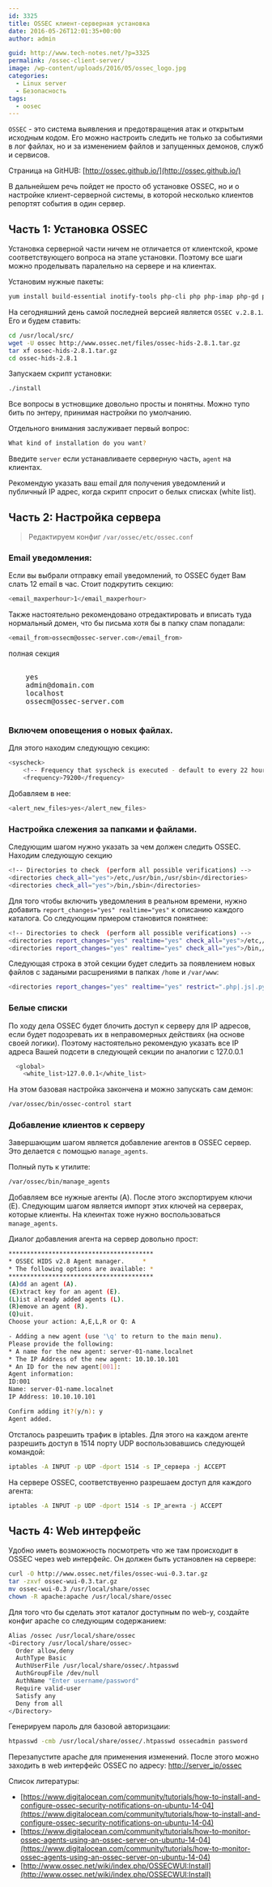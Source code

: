 ```yaml
---
id: 3325
title: OSSEC клиент-серверная установка
date: 2016-05-26T12:01:35+00:00
author: admin

guid: http://www.tech-notes.net/?p=3325
permalink: /ossec-client-server/
image: /wp-content/uploads/2016/05/ossec_logo.jpg
categories:
  - Linux server
  - Безопасность
tags:
  - oosec
---
```

`OSSEC` - это система выявления и предотвращения атак и открытым исходным кодом. Его можно настроить следить не только за событиями в лог файлах, но и за изменением файлов и запущенных демонов, служб и сервисов.

Страница на GitHUB: [http://ossec.github.io/](http://ossec.github.io/)

В дальнейшем речь пойдет не просто об установке OSSEC, но и о настройке клиент-серверной системы, в которой несколько клиентов репортят события в один сервер.

## Часть 1: Установка OSSEC

Установка серверной части ничем не отличается от клиентской, кроме соответствующего вопроса на этапе установки. Поэтому все шаги можно проделывать паралельно на сервере и на клиентах.

Установим нужные пакеты:

```bash
yum install build-essential inotify-tools php-cli php php-imap php-gd php-xml httpd php-pear mysql-libs httpd-tools php-pdo php-mysql php-mbstring php-common mysql mysql-server
```

На сегодняшний день самой последней версией является `OSSEC v.2.8.1`. Его и будем ставить:

```bash
cd /usr/local/src/  
wget -U ossec http://www.ossec.net/files/ossec-hids-2.8.1.tar.gz  
tar xf ossec-hids-2.8.1.tar.gz  
cd ossec-hids-2.8.1
```

Запускаем скрипт установки:

```bash
./install
```

Все вопросы в устновщике довольно просты и понятны. Можно тупо бить по энтеру, принимая настройки по умолчанию.

Отдельного внимания заслуживает первый вопрос:

```bash
What kind of installation do you want?
```

Введите `server` если устанавливаете серверную часть, `agent` на клиентах.

Рекомендую указать ваш email для получения уведомлений и публичный IP адрес, когда скрипт спросит о белых списках (white list).

<script src="https://ajax.googleapis.com/ajax/libs/jquery/3.4.1/jquery.min.js"></script>
<script src="/assets/js/spoiler.js" type="text/javascript"></script>

## Часть 2: Настройка сервера
> Редактируем конфиг `/var/ossec/etc/ossec.conf`

### Email уведомления:
Если вы выбрали отправку email уведомлений, то OSSEC будет Вам слать 12 email в час. Стоит подкрутить секцию:
```bash
<email_maxperhour>1</email_maxperhour>
```
Также настоятельно рекомендовано отредактировать и вписать туда нормальный домен, что бы письма хотя бы в папку спам попадали:
```bash
<email_from>ossecm@ossec-server.com</email_from>
```
<div class="spoiler-wrap">
<div class="spoiler-head folded">
  полная секция
</div>
<div class="spoiler-body">
<pre>
<global>
    <email_notification>yes</email_notification>
    <email_to>admin@domain.com</email_to>
    <smtp_server>localhost</smtp_server>
    <email_from>ossecm@ossec-server.com</email_from>
</global>
</pre>
</div> </div>

### Включем оповещения о новых файлах.
Для этого находим следующую секцию:
```bash
<syscheck>
    <!-- Frequency that syscheck is executed - default to every 22 hours -->
    <frequency>79200</frequency>
```
Добавляем в нее:
```bash
<alert_new_files>yes</alert_new_files>
```

### Настройка слежения за папками и файлами.
Следующим шагом нужно указать за чем должен следить OSSEC. Находим следующую секцию
```bash
<!-- Directories to check  (perform all possible verifications) -->
<directories check_all="yes">/etc,/usr/bin,/usr/sbin</directories>
<directories check_all="yes">/bin,/sbin</directories>
```
Для того чтобы включить уведомления в реальном времени, нужно добавить `report_changes="yes" realtime="yes"` к описанию каждого каталога. Со следующим прмером становится понятнее:
```bash
<!-- Directories to check  (perform all possible verifications) -->
<directories report_changes="yes" realtime="yes" check_all="yes">/etc,/usr/bin,/usr/sbin</directories>
<directories report_changes="yes" realtime="yes" check_all="yes">/bin,/sbin</directories>
```
Следующая строка в этой секции будет следить за появлением новых файлов с задаными расшрениями в папках `/home` и `/var/www`:
```bash
<directories report_changes="yes" realtime="yes" restrict=".php|.js|.py|.sh|.html|.pl" check_all="yes">/home/,/var/www</directories>

```
### Белые списки
По ходу дела OSSEC будет блочить доступ к серверу для IP адресов, если будет подозревать их в неправомерных действиях (на основе своей логики). Поэтому настоятельно рекомендую указать все IP адреса Вашей подсети в следующей секции по аналогии с 127.0.0.1
```bash
  <global>
    <white_list>127.0.0.1</white_list>
```

На этом базовая настройка закончена и можно запускать сам демон:

```bash
/var/ossec/bin/ossec-control start
```

### Добавление клиентов к серверу

Завершающим шагом является добавление агентов в OSSEC сервер. Это делается с помощью `manage_agents`.

Полный путь к утилите:

```bash
/var/ossec/bin/manage_agents
```

Добавляем все нужные агенты (A). После этого экспортируем ключи (E). Следующим шагом является импорт этих ключей на серверах, которые клиенты. На клеинтах тоже нужно воспользоваться `manage_agents`.

Диалог добавления агента на сервер довольно прост:

```bash
****************************************
* OSSEC HIDS v2.8 Agent manager.     *
* The following options are available: *
****************************************
(A)dd an agent (A).
(E)xtract key for an agent (E).
(L)ist already added agents (L).
(R)emove an agent (R).
(Q)uit.
Choose your action: A,E,L,R or Q: A

- Adding a new agent (use '\q' to return to the main menu).
Please provide the following:
* A name for the new agent: server-01-name.localnet
* The IP Address of the new agent: 10.10.10.101
* An ID for the new agent[001]:
Agent information:
ID:001
Name: server-01-name.localnet
IP Address: 10.10.10.101

Confirm adding it?(y/n): y
Agent added.
```

Отсталось разрешить трафик в iptables. Для этого на каждом агенте разрешить доступ в 1514 порту UDP воспользовавшись следующей командой:
```bash
iptables -A INPUT -p UDP -dport 1514 -s IP_сервера -j ACCEPT
```

На сервере OSSEC, соответствуенно разрешаем доступ для каждого агента:
```bash
iptables -A INPUT -p UDP -dport 1514 -s IP_агента -j ACCEPT
```
## Часть 4: Web интерфейс
Удобно иметь возможность посмотреть что же там происходит в OSSEC через web интерфейс. Он должен быть установлен на сервере:

```bash
curl -O http://www.ossec.net/files/ossec-wui-0.3.tar.gz
tar -zxvf ossec-wui-0.3.tar.gz
mv ossec-wui-0.3 /usr/local/share/ossec
chown -R apache:apache /usr/local/share/ossec
```

Для того что бы сделать этот каталог доступным по web-у, создайте конфиг apache со следующим содержанием:

```bash
Alias /ossec /usr/local/share/ossec
<Directory /usr/local/share/ossec>
  Order allow,deny
  AuthType Basic
  AuthUserFile /usr/local/share/ossec/.htpasswd
  AuthGroupFile /dev/null
  AuthName "Enter username/password"
  Require valid-user
  Satisfy any
  Deny from all
</Directory>
```

Генерируем пароль для базовой авторизцаии:
```bash
htpasswd -cmb /usr/local/share/ossec/.htpasswd ossecadmin password
```

Перезапустите apache для применения изменений. После этого можно заходить в web интерфейс OSSEC по адресу:
[http://server_ip/ossec](http://server_ip/ossec)

Список литературы:
* [https://www.digitalocean.com/community/tutorials/how-to-install-and-configure-ossec-security-notifications-on-ubuntu-14-04](https://www.digitalocean.com/community/tutorials/how-to-install-and-configure-ossec-security-notifications-on-ubuntu-14-04)
* [https://www.digitalocean.com/community/tutorials/how-to-monitor-ossec-agents-using-an-ossec-server-on-ubuntu-14-04](https://www.digitalocean.com/community/tutorials/how-to-monitor-ossec-agents-using-an-ossec-server-on-ubuntu-14-04)
* [http://www.ossec.net/wiki/index.php/OSSECWUI:Install](http://www.ossec.net/wiki/index.php/OSSECWUI:Install)
